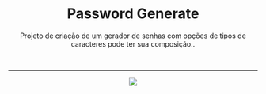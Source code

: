 <h1 align="center"> Password Generate </h1>

<p align="center"> Projeto de criação de um gerador de senhas com opções de tipos de caracteres pode ter sua composição..</p>

</br> <hr>

<p align = "center"><img src= "./.github/Password Generate.gif"></p>
